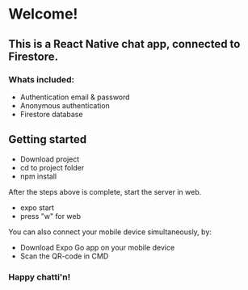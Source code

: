 # Welcome!

## This is a React Native chat app, connected to Firestore.

### Whats included:

- Authentication email & password
- Anonymous authentication
- Firestore database

## Getting started

- Download project
- cd to project folder
- npm install

After the steps above is complete, start the server in web.

- expo start
- press "w" for web

You can also connect your mobile device simultaneously, by:

- Download Expo Go app on your mobile device
- Scan the QR-code in CMD

### Happy chatti'n!
